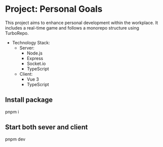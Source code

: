 # Project: Personal Goals

This project aims to enhance personal development within the workplace. It includes a real-time game and follows a monorepo structure using TurboRepo.

- Technology Stack:
  - Server:
    - Node.js
    - Express
    - Socket.io
    - TypeScript
  - Client:
    - Vue 3
    - TypeScript

## Install package

pnpm i

## Start both sever and client

pnpm dev
